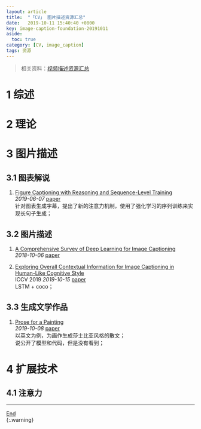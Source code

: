 ```yaml
---
layout: article
title:  "「CV」 图片描述资源汇总"
date:   2019-10-11 15:40:40 +0800
key: image-caption-foundation-20191011
aside:
  toc: true
category: [CV, image_caption]
tags: 资源
---
```

<span id='head'></span>  
>相关资料：[视频描述资源汇总](/video/video_caption/2019/08/23/foundation.html)     

<!--more-->
# 1 综述

# 2 理论

# 3 图片描述

## 3.1 图表解说
1. [Figure Captioning with Reasoning and Sequence-Level Training](http://cn.arxiv.org/abs/1906.02850)   
*2019-06-07* [paper](https://arxiv.org/abs/1906.02850)    
针对图表生成字幕，提出了新的注意力机制，使用了强化学习的序列训练来实现长句子生成；   

## 3.2 图片描述
1. [A Comprehensive Survey of Deep Learning for Image Captioning](https://arxiv.org/abs/1810.04020)     
*2018-10-06* [paper](https://arxiv.org/abs/1810.04020)    

1. [Exploring Overall Contextual Information for Image Captioning in Human-Like Cognitive Style](http://cn.arxiv.org/abs/1910.06475)     
ICCV 2019 *2019-10-15* [paper](https://arxiv.org/abs/1910.06475)     
LSTM + coco；    

## 3.3 生成文学作品
1. [Prose for a Painting](http://cn.arxiv.org/abs/1910.03634)     
*2019-10-08* [paper](https://arxiv.org/abs/1910.03634)    
以英文为例，为画作生成莎士比亚风格的散文；    
说公开了模型和代码，但是没有看到；    

# 4 扩展技术
## 4.1 注意力



-------------------  
[End](#head)   
{:.warning}  
